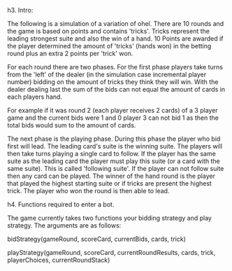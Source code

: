 h3. Intro:

The following is a simulation of a variation of ohel. There are 10 rounds and the game is based on points and contains 'tricks'. Tricks represent the leading strongest suite and also the win of a hand. 10 Points are awarded if the player determined the amount of 'tricks' (hands won) in the betting round plus an extra 2 points per 'trick' won.

For each round there are two phases. For the first phase players take turns from the 'left' of the dealer (in the simulation case incremental player number) bidding on the amount of tricks they think they will win. With the dealer dealing last the sum of the bids can not equal the amount of cards in each players hand.

For example if it was round 2 (each player receives 2 cards) of a 3 player game and the current bids were 1 and 0 player 3 can not bid 1 as then the total bids would sum to the amount of cards. 

The next phase is the playing phase. During this phase the player who bid first will lead. The leading card's suite is the winning suite. The players will then take turns playing a single card to follow. If the player has the same suite as the leading card the player must play this suite (or a card with the same suite). This is called 'following suite'. If the player can not follow suite then any card can be played. The winner of the hand round is the player that played the highest starting suite or if tricks are present the highest trick. The player who won the round is then able to lead.

h4. Functions required to enter a bot.

The game currently takes two functions your bidding strategy and play strategy. The arguments are as follows:

bidStrategy(gameRound, scoreCard, currentBids, cards, trick)

playStrategy(gameRound, scoreCard, currentRoundResults, cards, trick, playerChoices, currentRoundStack)